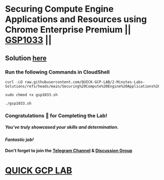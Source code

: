 # Securing Compute Engine Applications and Resources using Chrome Enterprise Premium || [GSP1033](https://www.cloudskillsboost.google/focuses/104663?parent=catalog) ||

## Solution [here](https://youtu.be/2gu-ouGhjow)

### Run the following Commands in CloudShell

```
curl -LO raw.githubusercontent.com/QUICK-GCP-LAB/2-Minutes-Labs-Solutions/refs/heads/main/Securing%20Compute%20Engine%20Applications%20and%20Resources%20using%20Chrome%20Enterprise%20Premium/gsp1033.sh

sudo chmod +x gsp1033.sh

./gsp1033.sh
```

### Congratulations 🎉 for Completing the Lab!  

##### *You've truly showcased your skills and determination.*  

#### *Fantastic job!*  

#### Don't forget to join the [Telegram Channel](https://t.me/quickgcplab) & [Discussion Group](https://t.me/quickgcplabchats)  

# [QUICK GCP LAB](https://www.youtube.com/@quickgcplab)
